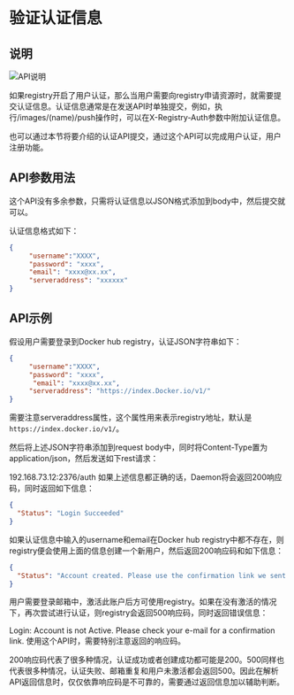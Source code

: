 # 验证认证信息

## 说明

![API说明](C:\Users\93281\Desktop\6d649fb3-ee61-443c-b35c-8a18e27540ec.png)

如果registry开启了用户认证，那么当用户需要向registry申请资源时，就需要提交认证信息。认证信息通常是在发送API时单独提交，例如，执行/images/(name)/push操作时，可以在X-Registry-Auth参数中附加认证信息。

也可以通过本节将要介绍的认证API提交，通过这个API可以完成用户认证，用户注册功能。

## API参数用法

这个API没有多余参数，只需将认证信息以JSON格式添加到body中，然后提交就可以。

认证信息格式如下：

```json
{
     "username":"XXXX",
     "password": "xxxx",
     "email": "xxxx@xx.xx",
     "serveraddress": "xxxxxx"
}
```

## API示例

假设用户需要登录到Docker hub registry，认证JSON字符串如下：

```json
{
     "username":"XXXX",
     "password": "xxxx",
      "email": "xxxx@xx.xx",
     "serveraddress": "https://index.Docker.io/v1/"
}
```

需要注意serveraddress属性，这个属性用来表示registry地址，默认是`https://index.docker.io/v1/`。

然后将上述JSON字符串添加到request body中，同时将Content-Type置为application/json，然后发送如下rest请求：

192.168.73.12:2376/auth
如果上述信息都正确的话，Daemon将会返回200响应码，同时返回如下信息：

```json
{
  "Status": "Login Succeeded"
}
```

如果认证信息中输入的username和email在Docker hub registry中都不存在，则registry便会使用上面的信息创建一个新用户，然后返回200响应码和如下信息：

```json
{
  "Status": "Account created. Please use the confirmation link we sent to your e-mail to activate it."
}
```

用户需要登录邮箱中，激活此账户后方可使用registry。如果在没有激活的情况下，再次尝试进行认证，则registry会返回500响应码，同时返回错误信息：

Login: Account is not Active. Please check your e-mail for a confirmation link.
使用这个API时，需要特别注意返回的响应码。

200响应码代表了很多种情况，认证成功或者创建成功都可能是200。500同样也代表很多种情况，认证失败、邮箱重复和用户未激活都会返回500。因此在解析API返回信息时，仅仅依靠响应码是不可靠的，需要通过返回信息加以辅助判断。
